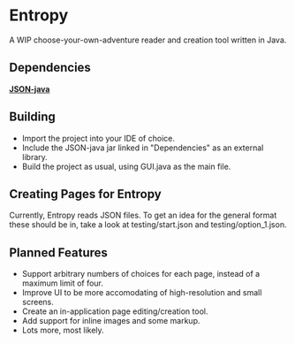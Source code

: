 # Entropy
A WIP choose-your-own-adventure reader and creation tool written in Java.

## Dependencies
**[JSON-java](https://github.com/stleary/JSON-java)**

## Building
* Import the project into your IDE of choice.
* Include the JSON-java jar linked in "Dependencies" as an external library.
* Build the project as usual, using GUI.java as the main file.

## Creating Pages for Entropy
Currently, Entropy reads JSON files. To get an idea for the general format these should be in, take a look at testing/start.json and testing/option_1.json.

## Planned Features
* Support arbitrary numbers of choices for each page, instead of a maximum limit of four.
* Improve UI to be more accomodating of high-resolution and small screens.
* Create an in-application page editing/creation tool.
* Add support for inline images and some markup.
* Lots more, most likely.
